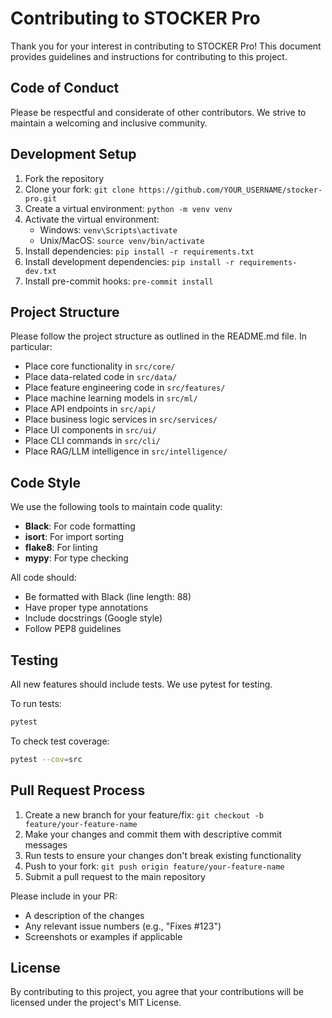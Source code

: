 # Contributing to STOCKER Pro

Thank you for your interest in contributing to STOCKER Pro! This document provides guidelines and instructions for contributing to this project.

## Code of Conduct

Please be respectful and considerate of other contributors. We strive to maintain a welcoming and inclusive community.

## Development Setup

1. Fork the repository
2. Clone your fork: `git clone https://github.com/YOUR_USERNAME/stocker-pro.git`
3. Create a virtual environment: `python -m venv venv`
4. Activate the virtual environment: 
   - Windows: `venv\Scripts\activate`
   - Unix/MacOS: `source venv/bin/activate`
5. Install dependencies: `pip install -r requirements.txt`
6. Install development dependencies: `pip install -r requirements-dev.txt`
7. Install pre-commit hooks: `pre-commit install`

## Project Structure

Please follow the project structure as outlined in the README.md file. In particular:

- Place core functionality in `src/core/`
- Place data-related code in `src/data/`
- Place feature engineering code in `src/features/`
- Place machine learning models in `src/ml/`
- Place API endpoints in `src/api/`
- Place business logic services in `src/services/`
- Place UI components in `src/ui/`
- Place CLI commands in `src/cli/`
- Place RAG/LLM intelligence in `src/intelligence/`

## Code Style

We use the following tools to maintain code quality:

- **Black**: For code formatting
- **isort**: For import sorting
- **flake8**: For linting
- **mypy**: For type checking

All code should:

- Be formatted with Black (line length: 88)
- Have proper type annotations
- Include docstrings (Google style)
- Follow PEP8 guidelines

## Testing

All new features should include tests. We use pytest for testing.

To run tests:

```bash
pytest
```

To check test coverage:

```bash
pytest --cov=src
```

## Pull Request Process

1. Create a new branch for your feature/fix: `git checkout -b feature/your-feature-name`
2. Make your changes and commit them with descriptive commit messages
3. Run tests to ensure your changes don't break existing functionality
4. Push to your fork: `git push origin feature/your-feature-name`
5. Submit a pull request to the main repository

Please include in your PR:
- A description of the changes
- Any relevant issue numbers (e.g., "Fixes #123")
- Screenshots or examples if applicable

## License

By contributing to this project, you agree that your contributions will be licensed under the project's MIT License.
